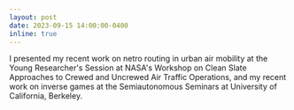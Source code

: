 ```yaml
---
layout: post
date: 2023-09-15 14:00:00-0400
inline: true
---
```


I presented my recent work on netro routing in urban air mobility at the Young Researcher's Session at NASA's Workshop on Clean Slate Approaches to Crewed and Uncrewed Air Traffic Operations, and my recent work on inverse games at the Semiautonomous Seminars at University of California, Berkeley.
